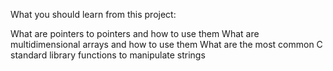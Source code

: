 What you should learn from this project:

What are pointers to pointers and how to use them
What are multidimensional arrays and how to use them
What are the most common C standard library functions to manipulate strings

